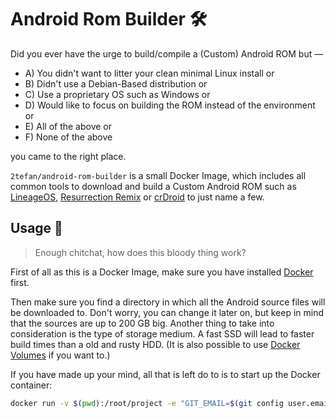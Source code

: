 # Android Rom Builder 🛠

Did you ever have the urge to build/compile a (Custom) Android ROM but —
- A) You didn't want to litter your clean minimal Linux install or
- B) Didn't use a Debian-Based distribution or
- C) Use a proprietary OS such as Windows or
- D) Would like to focus on building the ROM instead of the environment or
- E) All of the above or
- F) None of the above

you came to the right place.

`2tefan/android-rom-builder` is a small Docker Image, which includes all common tools to download and build a Custom Android ROM such as [LineageOS](https://github.com/LineageOS), [Resurrection Remix](https://github.com/ResurrectionRemix) or [crDroid](https://github.com/crdroidandroid) to just name a few.

## Usage 🚀

> Enough chitchat, how does this bloody thing work?

First of all as this is a Docker Image, make sure you have installed [Docker](https://docs.docker.com/get-docker/) first.

Then make sure you find a directory in which all the Android source files will be downloaded to. Don't worry, you can change it later on, but keep in mind that the sources are up to 200 GB big. Another thing to take into consideration is the type of storage medium. A fast SSD will lead to faster build times than a old and rusty HDD. (It is also possible to use [Docker Volumes](https://docs.docker.com/storage/volumes/) if you want to.)

If you have made up your mind, all that is left do to is to start up the Docker container:
```sh
docker run -v $(pwd):/root/project -e "GIT_EMAIL=$(git config user.email)" -e "GIT_USERNAME=$(git config user.name)" -e "EDITOR=nvim" -it 2tefan/android-rom-builder:v0.0.1-4-gf4dbc61-ubuntu-20.04
```

